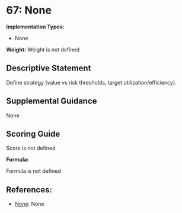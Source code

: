 # 67: None

**Implementation Types:**

- None

**Weight:** Weight is not defined

## Descriptive Statement

Define strategy (value vs risk thresholds, target utilization/efficiency).

## Supplemental Guidance

None

## Scoring Guide

Score is not defined

**Formula:**

Formula is not defined

## References:

- [None](None): None
